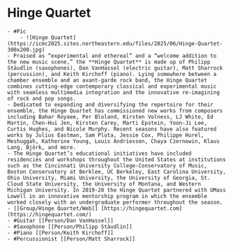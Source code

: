 # Hinge Quartet
	- #Pic
		- ![Hinge Quartet](https://icmc2025.sites.northeastern.edu/files/2025/06/Hinge-Quartet-300x200.jpg)
	- Praised as “experimental and ethereal” and a “welcome addition to the new music scene,” the **Hinge Quartet** is made up of Philipp Stäudlin (saxophones), Dan VanHassel (electric guitar), Matt Sharrock (percussion), and Keith Kirchoff (piano). Lying somewhere between a chamber ensemble and an avant-garde rock band, the Hinge Quartet combines cutting-edge contemporary classical and experimental music with seamless multimedia integration and the innovative re-imagining of rock and pop songs.
	- Dedicated to expanding and diversifying the repertoire for their ensemble, the Hinge Quartet has commissioned new works from composers including Bahar Royaee, Per Bloland, Kirsten Volness, LJ White, Ed Martin, Chen-Hui Jen, Kirsten Carey, Marti Epstein, Yoon-Ji Lee, Curtis Hughes, and Nicole Murphy. Recent seasons have also featured works by Julius Eastman, Sam Pluta, Jessie Cox, Philippe Hurel, Meshuggah, Katherine Young, Louis Andriessen, Chaya Czernowin, Klaus Lang, Björk, and more.
	- The Hinge Quartet’s educational initiatives have included residencies and workshops throughout the United States at institutions such as the Cincinnati University College-Conservatory of Music, Boston Conservatory at Berklee, UC Berkeley, East Carolina University, Ohio University, Miami University, the University of Georgia, St. Cloud State University, the University of Montana, and Western Michigan University. In 2019-20 the Hinge Quartet partnered with UMass Lowell in an innovative mentorship program in which the ensemble worked closely with an undergraduate performer throughout the season.
	- [[Group/Hinge Quartet/Web]] [https://hingequartet.com](https://hingequartet.com/)
	- #Guitar [[Person/Dan VanHassel]]
	- #Saxophone [[Person/Philipp Stäudlin]]
	- #Piano [[Person/Keith Kirchoff]]
	- #Percussionist [[Person/Matt Sharrock]]